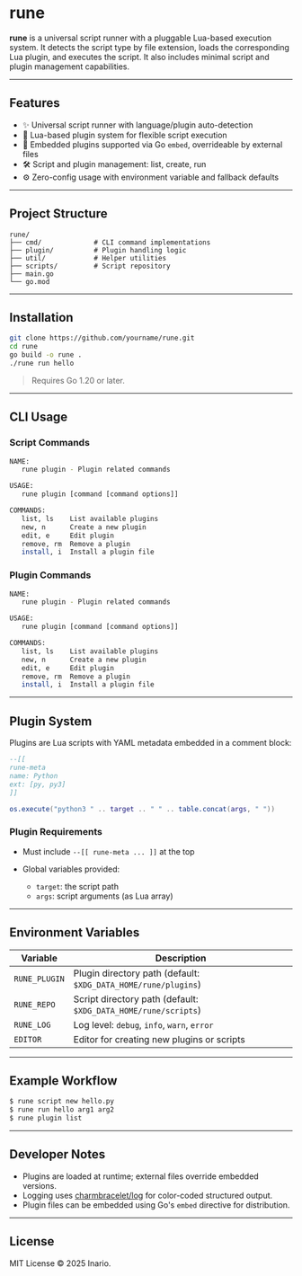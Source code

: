# rune

**rune** is a universal script runner with a pluggable Lua-based execution system. It detects the script type by file extension, loads the corresponding Lua plugin, and executes the script. It also includes minimal script and plugin management capabilities.

---

## Features

* ✨ Universal script runner with language/plugin auto-detection
* 🔌 Lua-based plugin system for flexible script execution
* 🔎 Embedded plugins supported via Go `embed`, overrideable by external files
* 🛠️ Script and plugin management: list, create, run
* ⚙️ Zero-config usage with environment variable and fallback defaults

---

## Project Structure

```
rune/
├── cmd/             # CLI command implementations
├── plugin/          # Plugin handling logic
├── util/            # Helper utilities
├── scripts/         # Script repository
├── main.go
└── go.mod
```

---

## Installation

```bash
git clone https://github.com/yourname/rune.git
cd rune
go build -o rune .
./rune run hello
```

> Requires Go 1.20 or later.

---

## CLI Usage

### Script Commands

```bash
NAME:
   rune plugin - Plugin related commands

USAGE:
   rune plugin [command [command options]]

COMMANDS:
   list, ls    List available plugins
   new, n      Create a new plugin
   edit, e     Edit plugin
   remove, rm  Remove a plugin
   install, i  Install a plugin file
```

### Plugin Commands

```bash
NAME:
   rune plugin - Plugin related commands

USAGE:
   rune plugin [command [command options]]

COMMANDS:
   list, ls    List available plugins
   new, n      Create a new plugin
   edit, e     Edit plugin
   remove, rm  Remove a plugin
   install, i  Install a plugin file
```

---

## Plugin System

Plugins are Lua scripts with YAML metadata embedded in a comment block:

```lua
--[[
rune-meta
name: Python
ext: [py, py3]
]]

os.execute("python3 " .. target .. " " .. table.concat(args, " "))
```

### Plugin Requirements

* Must include `--[[ rune-meta ... ]]` at the top
* Global variables provided:

  * `target`: the script path
  * `args`: script arguments (as Lua array)

---

## Environment Variables

| Variable      | Description                                                    |
| ------------- | -------------------------------------------------------------- |
| `RUNE_PLUGIN` | Plugin directory path (default: `$XDG_DATA_HOME/rune/plugins`) |
| `RUNE_REPO`   | Script directory path (default: `$XDG_DATA_HOME/rune/scripts`) |
| `RUNE_LOG`    | Log level: `debug`, `info`, `warn`, `error`                    |
| `EDITOR`      | Editor for creating new plugins or scripts                     |

---

## Example Workflow

```bash
$ rune script new hello.py
$ rune run hello arg1 arg2
$ rune plugin list
```

---

## Developer Notes

* Plugins are loaded at runtime; external files override embedded versions.
* Logging uses [charmbracelet/log](https://github.com/charmbracelet/log) for color-coded structured output.
* Plugin files can be embedded using Go's `embed` directive for distribution.

---

## License

MIT License © 2025 Inario.
